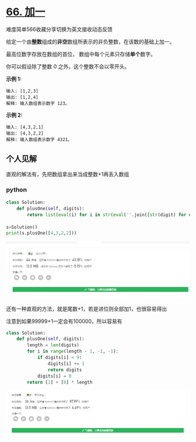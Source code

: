 # [66. 加一](https://leetcode-cn.com/problems/plus-one/)

难度简单566收藏分享切换为英文接收动态反馈

给定一个由**整数**组成的**非空**数组所表示的非负整数，在该数的基础上加一。

最高位数字存放在数组的首位， 数组中每个元素只存储**单个**数字。

你可以假设除了整数 0 之外，这个整数不会以零开头。

**示例 1:**

```
输入: [1,2,3]
输出: [1,2,4]
解释: 输入数组表示数字 123。
```

**示例 2:**

```
输入: [4,3,2,1]
输出: [4,3,2,2]
解释: 输入数组表示数字 4321。
```

## 个人见解

直观的解法有，先把数组拿出来当成整数+1再丢入数组

### python 

```python
class Solution:
    def plusOne(self, digits):
        return list(eval(i) for i in str(eval(''.join([str(digit) for digit in digits]))+1))

s=Solution()
print(s.plusOne([4,3,2,2]))
```

![1603724865176](img/1603724865176.png)

 还有一种直观的方法，就是尾数+1，若是进位则全部加1，也很容易得出 

注意到如果99999+1一定会有100000，所以容易有

```python
class Solution:
    def plusOne(self, digits):
        length = len(digits)
        for i in range(length - 1, -1, -1):
            if digits[i] < 9:
                digits[i] += 1
                return digits
            digits[i] = 0
        return [1] + [0] * length
```

![1603725356674](img/1603725356674.png)

